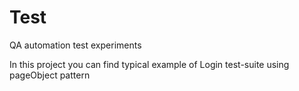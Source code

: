 # Test
QA automation test experiments

In this project you can find typical example of Login test-suite using pageObject pattern


